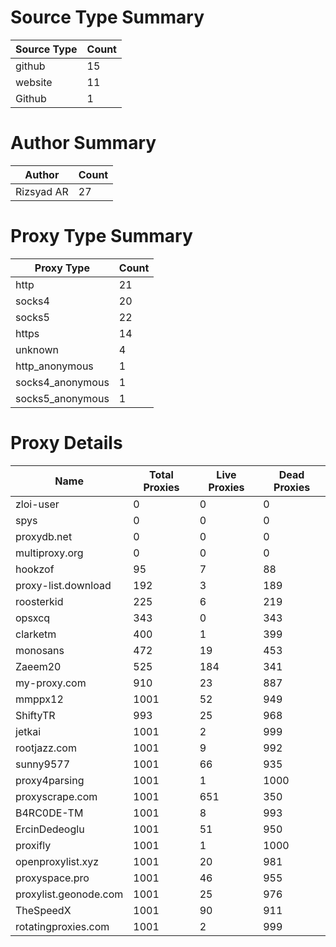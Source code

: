 # Source Type Summary

| Source Type | Count |
|-------------|-------|
| github | 15 |
| website | 11 |
| Github | 1 |


# Author Summary

| Author | Count |
|--------|-------|
| Rizsyad AR | 27 |


# Proxy Type Summary

| Proxy Type | Count |
|------------|-------|
| http | 21 |
| socks4 | 20 |
| socks5 | 22 |
| https | 14 |
| unknown | 4 |
| http_anonymous | 1 |
| socks4_anonymous | 1 |
| socks5_anonymous | 1 |


# Proxy Details

| Name | Total Proxies | Live Proxies | Dead Proxies |
|------|---------------|--------------|---------------|
| zloi-user | 0 | 0 | 0 |
| spys | 0 | 0 | 0 |
| proxydb.net | 0 | 0 | 0 |
| multiproxy.org | 0 | 0 | 0 |
| hookzof | 95 | 7 | 88 |
| proxy-list.download | 192 | 3 | 189 |
| roosterkid | 225 | 6 | 219 |
| opsxcq | 343 | 0 | 343 |
| clarketm | 400 | 1 | 399 |
| monosans | 472 | 19 | 453 |
| Zaeem20 | 525 | 184 | 341 |
| my-proxy.com | 910 | 23 | 887 |
| mmppx12 | 1001 | 52 | 949 |
| ShiftyTR | 993 | 25 | 968 |
| jetkai | 1001 | 2 | 999 |
| rootjazz.com | 1001 | 9 | 992 |
| sunny9577 | 1001 | 66 | 935 |
| proxy4parsing | 1001 | 1 | 1000 |
| proxyscrape.com | 1001 | 651 | 350 |
| B4RC0DE-TM | 1001 | 8 | 993 |
| ErcinDedeoglu | 1001 | 51 | 950 |
| proxifly | 1001 | 1 | 1000 |
| openproxylist.xyz | 1001 | 20 | 981 |
| proxyspace.pro | 1001 | 46 | 955 |
| proxylist.geonode.com | 1001 | 25 | 976 |
| TheSpeedX | 1001 | 90 | 911 |
| rotatingproxies.com | 1001 | 2 | 999 |
